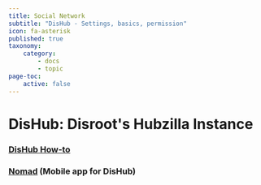 ```yaml
---
title: Social Network
subtitle: "DisHub - Settings, basics, permission"
icon: fa-asterisk
published: true
taxonomy:
    category:
        - docs
        - topic
page-toc:
    active: false
---
```


# DisHub: Disroot's Hubzilla Instance

### [DisHub How-to](dishub)
### [Nomad](nomad) (Mobile app for DisHub)

